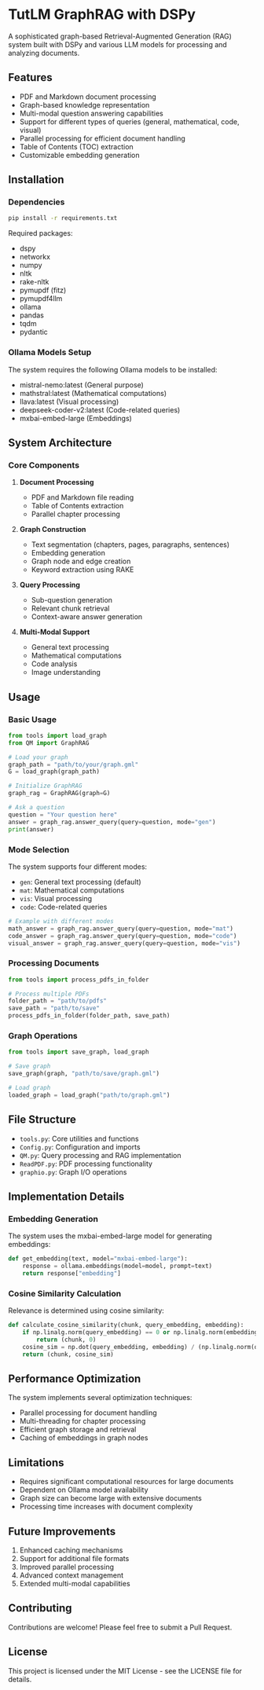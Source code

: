 # TutLM GraphRAG with DSPy

A sophisticated graph-based Retrieval-Augmented Generation (RAG) system built with DSPy and various LLM models for processing and analyzing documents.

## Features

- PDF and Markdown document processing
- Graph-based knowledge representation
- Multi-modal question answering capabilities
- Support for different types of queries (general, mathematical, code, visual)
- Parallel processing for efficient document handling
- Table of Contents (TOC) extraction
- Customizable embedding generation

## Installation

### Dependencies

```bash
pip install -r requirements.txt
```

Required packages:
- dspy
- networkx
- numpy
- nltk
- rake-nltk
- pymupdf (fitz)
- pymupdf4llm
- ollama
- pandas
- tqdm
- pydantic

### Ollama Models Setup

The system requires the following Ollama models to be installed:
- mistral-nemo:latest (General purpose)
- mathstral:latest (Mathematical computations)
- llava:latest (Visual processing)
- deepseek-coder-v2:latest (Code-related queries)
- mxbai-embed-large (Embeddings)

## System Architecture

### Core Components

1. **Document Processing**
   - PDF and Markdown file reading
   - Table of Contents extraction
   - Parallel chapter processing

2. **Graph Construction**
   - Text segmentation (chapters, pages, paragraphs, sentences)
   - Embedding generation
   - Graph node and edge creation
   - Keyword extraction using RAKE

3. **Query Processing**
   - Sub-question generation
   - Relevant chunk retrieval
   - Context-aware answer generation

4. **Multi-Modal Support**
   - General text processing
   - Mathematical computations
   - Code analysis
   - Image understanding

## Usage

### Basic Usage

```python
from tools import load_graph
from QM import GraphRAG

# Load your graph
graph_path = "path/to/your/graph.gml"
G = load_graph(graph_path)

# Initialize GraphRAG
graph_rag = GraphRAG(graph=G)

# Ask a question
question = "Your question here"
answer = graph_rag.answer_query(query=question, mode="gen")
print(answer)
```

### Mode Selection

The system supports four different modes:
- `gen`: General text processing (default)
- `mat`: Mathematical computations
- `vis`: Visual processing
- `code`: Code-related queries

```python
# Example with different modes
math_answer = graph_rag.answer_query(query=question, mode="mat")
code_answer = graph_rag.answer_query(query=question, mode="code")
visual_answer = graph_rag.answer_query(query=question, mode="vis")
```

### Processing Documents

```python
from tools import process_pdfs_in_folder

# Process multiple PDFs
folder_path = "path/to/pdfs"
save_path = "path/to/save"
process_pdfs_in_folder(folder_path, save_path)
```

### Graph Operations

```python
from tools import save_graph, load_graph

# Save graph
save_graph(graph, "path/to/save/graph.gml")

# Load graph
loaded_graph = load_graph("path/to/graph.gml")
```

## File Structure

- `tools.py`: Core utilities and functions
- `Config.py`: Configuration and imports
- `QM.py`: Query processing and RAG implementation
- `ReadPDF.py`: PDF processing functionality
- `graphio.py`: Graph I/O operations

## Implementation Details

### Embedding Generation
The system uses the mxbai-embed-large model for generating embeddings:

```python
def get_embedding(text, model="mxbai-embed-large"):
    response = ollama.embeddings(model=model, prompt=text)
    return response["embedding"]
```

### Cosine Similarity Calculation
Relevance is determined using cosine similarity:

```python
def calculate_cosine_similarity(chunk, query_embedding, embedding):
    if np.linalg.norm(query_embedding) == 0 or np.linalg.norm(embedding) == 0:
        return (chunk, 0)
    cosine_sim = np.dot(query_embedding, embedding) / (np.linalg.norm(query_embedding) * np.linalg.norm(embedding))
    return (chunk, cosine_sim)
```

## Performance Optimization

The system implements several optimization techniques:
- Parallel processing for document handling
- Multi-threading for chapter processing
- Efficient graph storage and retrieval
- Caching of embeddings in graph nodes

## Limitations

- Requires significant computational resources for large documents
- Dependent on Ollama model availability
- Graph size can become large with extensive documents
- Processing time increases with document complexity

## Future Improvements

1. Enhanced caching mechanisms
2. Support for additional file formats
3. Improved parallel processing
4. Advanced context management
5. Extended multi-modal capabilities

## Contributing

Contributions are welcome! Please feel free to submit a Pull Request.

## License

This project is licensed under the MIT License - see the LICENSE file for details.
